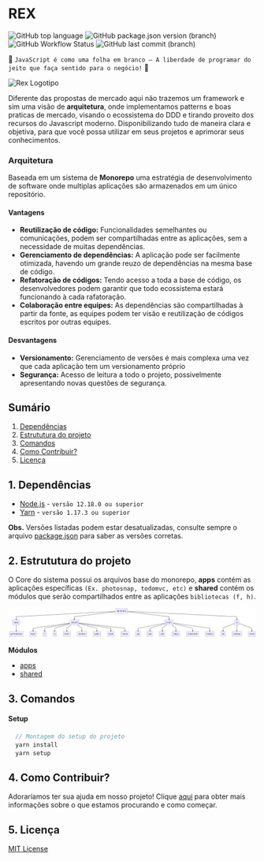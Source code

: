 REX
======
![GitHub top language](https://img.shields.io/github/languages/top/oneOffJS/rex.community)
![GitHub package.json version (branch)](https://img.shields.io/github/package-json/v/oneOffJS/rex.community/master)
![GitHub Workflow Status](https://img.shields.io/github/workflow/status/oneOffJS/rex.community/Photosnap)
![GitHub last commit (branch)](https://img.shields.io/github/last-commit/oneOffJS/rex.community/master)

:star2: `JavaScript é como uma folha em branco – A liberdade de programar do jeito que faça sentido para o negócio!` :star2:

<img src="https://github.com/oneOffJS/rex/raw/master/rex.png" alt="Rex Logotipo" width="300" height="300" />

Diferente das propostas de mercado aqui não trazemos um framework e sim uma visão de **arquitetura**,
onde implementamos patterns e boas praticas de mercado, visando o ecossistema do DDD e tirando proveito dos recursos do Javascript moderno.
Disponibilizando tudo de maneira clara e objetiva, para que você possa utilizar em seus projetos e aprimorar seus conhecimentos.

### Arquitetura
  Baseada em um sistema de **Monorepo** uma estratégia de desenvolvimento de software onde multiplas aplicações são armazenados em um único repositório.

#### Vantagens
  - **Reutilização de código:** Funcionalidades semelhantes ou comunicações, podem ser compartilhadas entre as aplicações, sem a necessidade de muitas dependências.
  - **Gerenciamento de dependências:** A aplicação pode ser facilmente otimizada, havendo um grande reuzo de dependências na mesma base de código.
  - **Refatoração de códigos:** Tendo acesso a toda a base de código, os desenvolvedores podem garantir que todo ecossistema estará funcionando à cada rafatoração.
  - **Colaboração entre equipes:** As dependências são compartilhadas à partir da fonte, as equipes podem ter visão e reutilização de códigos escritos por outras equipes.

#### Desvantagens
  - **Versionamento:** Gerenciamento de versões é mais complexa uma vez que cada aplicação tem um versionamento próprio
  - **Segurança:** Acesso de leitura a todo o projeto, possivelmente apresentando novas questões de segurança.

## Sumário
  1. [Dependências](#1-dependências)
  2. [Estrututura do projeto](#2-estrututura-do-projeto)
  3. [Comandos](#3-comandos)
  4. [Como Contribuir?](#4-como-contribuir?)
  5. [Licença](#4-licenca)

## 1. Dependências
  - [Node.js](https://nodejs.org) - `versão 12.18.0 ou superior`
  - [Yarn](https://yarnpkg.com) - `versão 1.17.3 ou superior`

**Obs.** Versões listadas podem estar desatualizadas, consulte sempre o arquivo [package.json](./package.json) para saber as versões corretas.

## 2. Estrututura do projeto
O Core do sistema possui os arquivos base do monorepo, **apps** contém as aplicações específicas `(Ex. photosnap, todomvc, etc)` e **shared** contém os módulos que serão compartilhados entre as aplicações `bibliotecas (f, h)`.

![alt Diagrama](diagrama.jpg "Diagrama")

**Módulos**
  - [apps](./apps/README.md)
  - [shared](./shared/README.md)

## 3. Comandos
  #### Setup
  ```javascript
    // Montagem do setup do projeto
    yarn install
    yarn setup
  ```

## 4. Como Contribuir?
  Adoraríamos ter sua ajuda em nosso projeto! Clique [aqui](./CONTRIBUTING.md) para obter mais informações sobre o que estamos procurando e como começar.

## 5. Licença
  [MIT License](./LICENSE.md)

